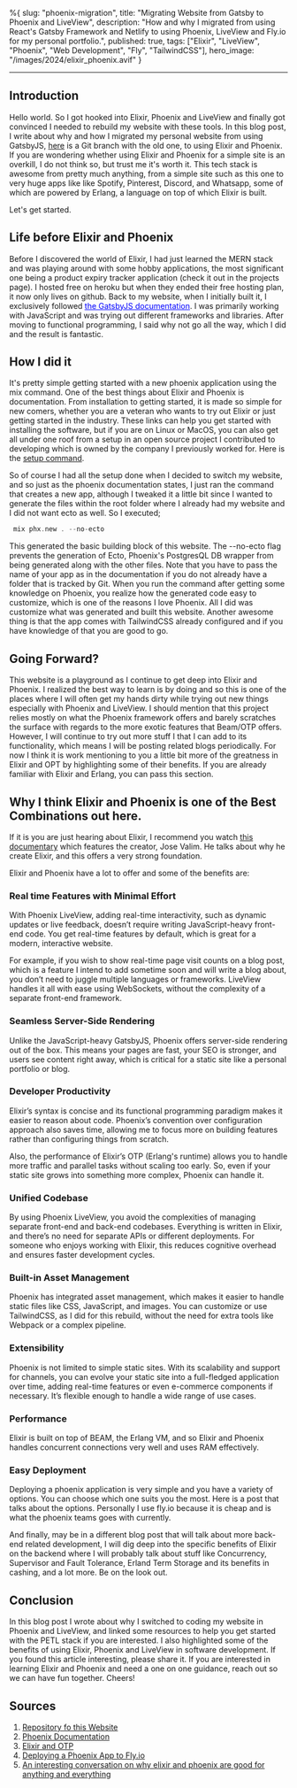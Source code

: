 %{
slug: "phoenix-migration",
title: "Migrating Website from Gatsby to Phoenix and LiveView",
description: "How and why I migrated from using React's Gatsby Framework and Netlify to using Phoenix, LiveView and Fly.io for my personal portfolio.",
published: true,
tags: ["Elixir", "LiveView", "Phoenix", "Web Development", "Fly", "TailwindCSS"],
hero_image: "/images/2024/elixir_phoenix.avif"
}

---

## Introduction

Hello world. So I got hooked into Elixir, Phoenix and LiveView and finally got convinced I needed to rebuild my website with these tools. In this blog post, I write about why and how I migrated my personal website from using GatsbyJS, [here](https://github.com/jrowah/jrowah.me/tree/website_2.0) is a Git branch with the old one, to using Elixir and Phoenix. If you are wondering whether using Elixir and Phoenix for a simple site is an overkill, I do not think so, but trust me it's worth it. This tech stack is awesome from pretty much anything, from a simple site such as this one to very huge apps like like Spotify, Pinterest, Discord, and Whatsapp, some of which are powered by Erlang, a language on top of which Elixir is built. 

Let's get started.

## Life before Elixir and Phoenix

Before I discovered the world of Elixir, I had just learned the MERN stack and was playing around with some hobby applications, the most significant one being a product expiry tracker application (check it out in the projects page). I hosted free on heroku but when they ended their free hosting plan, it now only lives on github.
Back to my website, when I initially built it, I exclusively followed [<span style="color: blue; text-decoration: underline;,">the GatsbyJS documentation</span>](https://www.gatsbyjs.com/docs/tutorial/getting-started/). I was primarily working with JavaScript and was trying out different frameworks and libraries. After moving to functional programming, I said why not go all the way, which I did and the result is fantastic.

## How I did it
It's pretty simple getting started with a new phoenix application using the mix command. One of the best things about Elixir and Phoenix is documentation. From installation to getting started, it is made so simple for new comers, whether you are a veteran who wants to try out Elixir or just getting started in the industry. These links can help you get started with installing the software, but if you are on Linux or MacOS, you can also get all under one roof from a setup in an open source project I contributed to developing which is owned by the company I previously worked for. Here is the [setup command](https://phx.tools/).

So of course I had all the setup done when I decided to switch my website, and so just as the phoenix documentation states, I just ran the command that creates a new app, although I tweaked it a little bit since I wanted to generate the files within the root folder where I already had my website and I did not want ecto as well. So I executed;

```elixir
 mix phx.new . --no-ecto
```

This generated the basic building block of this website. The --no-ecto flag prevents the generation of Ecto, Phoenix's PostgresQL DB wrapper from being generated along with the other files. Note that you have to pass the name of your app as in the documentation if you do not already have a folder that is tracked by Git. When you run the command after getting some knowledge on Phoenix, you realize how the generated code easy to customize, which is one of the reasons I love Phoenix.
All I did was customize what was generated and built this website. Another awesome thing is that the app comes with TailwindCSS already configured and if you have knowledge of that you are good to go.

## Going Forward?

This website is a playground as I continue to get deep into Elixir and Phoenix. I realized the best way to learn is by doing and so this is one of the places where I will often get my hands dirty while trying out new things especially with Phoenix and LiveView. I should mention that this project relies mostly on what the Phoenix framework offers and barely scratches the surface with regards to the more exotic features that Beam/OTP offers. However, I will continue to try out more stuff I that I can add to its functionality, which means I will be posting related blogs periodically. For now I think it is work mentioning to you a little bit more of the greatness in Elixir and OPT by highlighting some of their benefits. If you are already familiar with Elixir and Erlang, you can pass this section.

## Why I think Elixir and Phoenix is one of the Best Combinations out here.

If it is you are just hearing about Elixir, I recommend you watch [this documentary](https://www.youtube.com/watch?v=lxYFOM3UJzo) which features the creator, Jose Valim. He talks about why he create Elixir, and this offers a very strong foundation.

Elixir and Phoenix have a lot to offer and some of the benefits are:

### Real time Features with Minimal Effort

With Phoenix LiveView, adding real-time interactivity, such as dynamic updates or live feedback, doesn’t require writing JavaScript-heavy front-end code. You get real-time features by default, which is great for a modern, interactive website.

For example, if you wish to show real-time page visit counts on a blog post, which is a feature I intend to add sometime soon and will write a blog about, you don’t need to juggle multiple languages or frameworks. LiveView handles it all with ease using WebSockets, without the complexity of a separate front-end framework.

### Seamless Server-Side Rendering
Unlike the JavaScript-heavy GatsbyJS, Phoenix offers server-side rendering out of the box. This means your pages are fast, your SEO is stronger, and users see content right away, which is critical for a static site like a personal portfolio or blog.

### Developer Productivity
Elixir’s syntax is concise and its functional programming paradigm makes it easier to reason about code. Phoenix’s convention over configuration approach also saves time, allowing me to focus more on building features rather than configuring things from scratch.

Also, the performance of Elixir’s OTP (Erlang's runtime) allows you to handle more traffic and parallel tasks without scaling too early. So, even if your static site grows into something more complex, Phoenix can handle it.

### Unified Codebase
By using Phoenix LiveView, you avoid the complexities of managing separate front-end and back-end codebases. Everything is written in Elixir, and there’s no need for separate APIs or different deployments. For someone who enjoys working with Elixir, this reduces cognitive overhead and ensures faster development cycles.

### Built-in Asset Management
Phoenix has integrated asset management, which makes it easier to handle static files like CSS, JavaScript, and images. You can customize or use TailwindCSS, as I did for this rebuild, without the need for extra tools like Webpack or a complex pipeline.

### Extensibility
Phoenix is not limited to simple static sites. With its scalability and support for channels, you can evolve your static site into a full-fledged application over time, adding real-time features or even e-commerce components if necessary. It’s flexible enough to handle a wide range of use cases.

### Performance
Elixir is built on top of BEAM, the Erlang VM, and so Elixir and Phoenix handles concurrent connections very well and uses RAM effectively.

### Easy Deployment

Deploying a phoenix application is very simple and you have a variety of options. You can choose which one suits you the most. Here is a post that talks about the options. Personally I use fly.io because it is cheap and is what the phoenix teams goes with currently.

And finally, may be in a different blog post that will talk about more back-end related development, I will dig deep into the specific benefits of Elixir on the backend where I will probably talk about stuff like Concurrency, Supervisor and Fault Tolerance, Erland Term Storage and its benefits in cashing, and a lot more. Be on the look out.

## Conclusion
In this blog post I wrote about why I switched to coding my website in Phoenix and LiveView, and linked some resources to help you get started with the PETL stack if you are interested. I also highlighted some of the benefits of using Elixir, Phoenix and LiveView in software development. If you found this article interesting, please share it. If you are interested in learning Elixir and Phoenix and need a one on one guidance, reach out so we can have fun together. Cheers!

## Sources
1. [Repository fo this Website](https://github.com/jrowah/jrowah.me)
2. [Phoenix Documentation](https://www.phoenixframework.org/)
3. [Elixir and OTP](https://elixir-lang.org/docs.html)
4. [Deploying a Phoenix App to Fly.io](https://fly.io/docs/elixir/getting-started/)
5. [An interesting conversation on why elixir and phoenix are good for anything and everything]((https://elixirforum.com/t/is-elixir-and-phoenix-good-for-general-crud-applications-or-is-it-overkill/58209/4))
